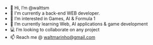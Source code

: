 - 👋 Hi, I’m @walttsm
- 👔 I'm currently a back-end WEB developer. 
- 👀 I’m interested in Games, AI & Formula 1
- 🌱 I’m currently learning Web, AI applications & game development
- 💻 I’m looking to collaborate on any project
- 📫 Reach me @ waltmarinho@gmail.com



<!---
walttsm/walttsm is a ✨ special ✨ repository because its `README.md` (this file) appears on your GitHub profile.
You can click the Preview link to take a look at your changes.
--->
